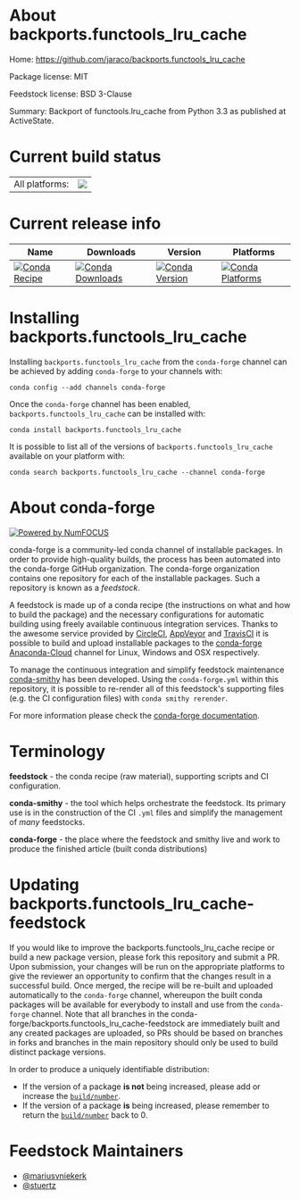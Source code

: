 About backports.functools_lru_cache
===================================

Home: https://github.com/jaraco/backports.functools_lru_cache

Package license: MIT

Feedstock license: BSD 3-Clause

Summary: Backport of functools.lru_cache from Python 3.3 as published at ActiveState.



Current build status
====================


<table><tr><td>All platforms:</td>
    <td>
      <a href="https://dev.azure.com/conda-forge/feedstock-builds/_build/latest?definitionId=3659&branchName=master">
        <img src="https://dev.azure.com/conda-forge/feedstock-builds/_apis/build/status/backports.functools_lru_cache-feedstock?branchName=master">
      </a>
    </td>
  </tr>
</table>

Current release info
====================

| Name | Downloads | Version | Platforms |
| --- | --- | --- | --- |
| [![Conda Recipe](https://img.shields.io/badge/recipe-backports.functools_lru_cache-green.svg)](https://anaconda.org/conda-forge/backports.functools_lru_cache) | [![Conda Downloads](https://img.shields.io/conda/dn/conda-forge/backports.functools_lru_cache.svg)](https://anaconda.org/conda-forge/backports.functools_lru_cache) | [![Conda Version](https://img.shields.io/conda/vn/conda-forge/backports.functools_lru_cache.svg)](https://anaconda.org/conda-forge/backports.functools_lru_cache) | [![Conda Platforms](https://img.shields.io/conda/pn/conda-forge/backports.functools_lru_cache.svg)](https://anaconda.org/conda-forge/backports.functools_lru_cache) |

Installing backports.functools_lru_cache
========================================

Installing `backports.functools_lru_cache` from the `conda-forge` channel can be achieved by adding `conda-forge` to your channels with:

```
conda config --add channels conda-forge
```

Once the `conda-forge` channel has been enabled, `backports.functools_lru_cache` can be installed with:

```
conda install backports.functools_lru_cache
```

It is possible to list all of the versions of `backports.functools_lru_cache` available on your platform with:

```
conda search backports.functools_lru_cache --channel conda-forge
```


About conda-forge
=================

[![Powered by NumFOCUS](https://img.shields.io/badge/powered%20by-NumFOCUS-orange.svg?style=flat&colorA=E1523D&colorB=007D8A)](http://numfocus.org)

conda-forge is a community-led conda channel of installable packages.
In order to provide high-quality builds, the process has been automated into the
conda-forge GitHub organization. The conda-forge organization contains one repository
for each of the installable packages. Such a repository is known as a *feedstock*.

A feedstock is made up of a conda recipe (the instructions on what and how to build
the package) and the necessary configurations for automatic building using freely
available continuous integration services. Thanks to the awesome service provided by
[CircleCI](https://circleci.com/), [AppVeyor](https://www.appveyor.com/)
and [TravisCI](https://travis-ci.org/) it is possible to build and upload installable
packages to the [conda-forge](https://anaconda.org/conda-forge)
[Anaconda-Cloud](https://anaconda.org/) channel for Linux, Windows and OSX respectively.

To manage the continuous integration and simplify feedstock maintenance
[conda-smithy](https://github.com/conda-forge/conda-smithy) has been developed.
Using the ``conda-forge.yml`` within this repository, it is possible to re-render all of
this feedstock's supporting files (e.g. the CI configuration files) with ``conda smithy rerender``.

For more information please check the [conda-forge documentation](https://conda-forge.org/docs/).

Terminology
===========

**feedstock** - the conda recipe (raw material), supporting scripts and CI configuration.

**conda-smithy** - the tool which helps orchestrate the feedstock.
                   Its primary use is in the construction of the CI ``.yml`` files
                   and simplify the management of *many* feedstocks.

**conda-forge** - the place where the feedstock and smithy live and work to
                  produce the finished article (built conda distributions)


Updating backports.functools_lru_cache-feedstock
================================================

If you would like to improve the backports.functools_lru_cache recipe or build a new
package version, please fork this repository and submit a PR. Upon submission,
your changes will be run on the appropriate platforms to give the reviewer an
opportunity to confirm that the changes result in a successful build. Once
merged, the recipe will be re-built and uploaded automatically to the
`conda-forge` channel, whereupon the built conda packages will be available for
everybody to install and use from the `conda-forge` channel.
Note that all branches in the conda-forge/backports.functools_lru_cache-feedstock are
immediately built and any created packages are uploaded, so PRs should be based
on branches in forks and branches in the main repository should only be used to
build distinct package versions.

In order to produce a uniquely identifiable distribution:
 * If the version of a package **is not** being increased, please add or increase
   the [``build/number``](https://conda.io/docs/user-guide/tasks/build-packages/define-metadata.html#build-number-and-string).
 * If the version of a package **is** being increased, please remember to return
   the [``build/number``](https://conda.io/docs/user-guide/tasks/build-packages/define-metadata.html#build-number-and-string)
   back to 0.

Feedstock Maintainers
=====================

* [@mariusvniekerk](https://github.com/mariusvniekerk/)
* [@stuertz](https://github.com/stuertz/)

